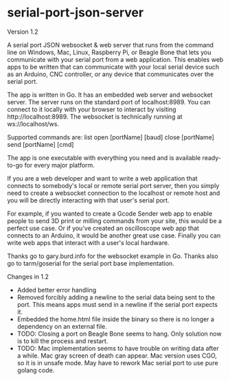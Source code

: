 serial-port-json-server
=======================
Version 1.2

A serial port JSON websocket &amp; web server that runs from the command line on 
Windows, Mac, Linux, Raspberry Pi, or Beagle Bone that lets you communicate with your serial 
port from a web application. This enables web apps to be written that can 
communicate with your local serial device such as an Arduino, CNC controller, or 
any device that communicates over the serial port.

The app is written in Go. It has an embedded web server and websocket server.
The server runs on the standard port of localhost:8989. You can connect to
it locally with your browser to interact by visiting http://localhost:8989.
The websocket is technically running at ws://localhost/ws.

Supported commands are:
	list
	open [portName] [baud]
	close [portName]
	send [portName] [cmd]

The app is one executable with everything you need and is available ready-to-go
for every major platform.

If you are a web developer and want to write a web application that connects
to somebody's local or remote serial port server, then you simply need to create a 
websocket connection to the localhost or remote host and you will be directly 
interacting with that user's serial port.

For example, if you wanted to create a Gcode Sender web app to enable people to send
3D print or milling commands from your site, this would be a perfect use case. Or if
you've created an oscilloscope web app that connects to an Arduino, it would be another
great use case. Finally you can write web apps that interact with a user's local hardware.

Thanks go to gary.burd.info for the websocket example in Go. Thanks also go to 
tarm/goserial for the serial port base implementation.

Changes in 1.2
- Added better error handling
- Removed forcibly adding a newline to the serial data being sent to the port. This
  means apps must send in a newline if the serial port expects it.
- Embedded the home.html file inside the binary so there is no longer a dependency
  on an external file.
- TODO: Closing a port on Beagle Bone seems to hang. Only solution now is to kill
  the process and restart.
- TODO: Mac implementation seems to have trouble on writing data after a while. Mac
  gray screen of death can appear. Mac version uses CGO, so it is in unsafe mode.
  May have to rework Mac serial port to use pure golang code.
